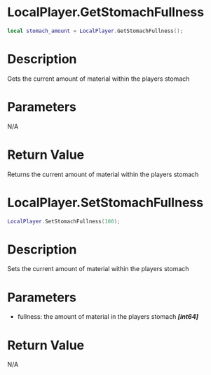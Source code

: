 # LocalPlayer.GetStomachFullness

```lua
local stomach_amount = LocalPlayer.GetStomachFullness();
```

# Description

Gets the current amount of material within the players stomach

# Parameters

N/A

# Return Value

Returns the current amount of material within the players stomach

# LocalPlayer.SetStomachFullness

```lua
LocalPlayer.SetStomachFullness(100);
```

# Description

Sets the current amount of material within the players stomach

# Parameters

- fullness: the amount of material in the players stomach ***[int64]***

# Return Value

N/A